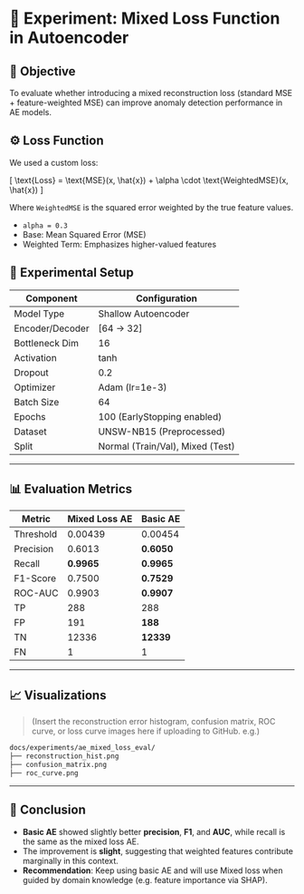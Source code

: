 
# 🔬 Experiment: Mixed Loss Function in Autoencoder

## 📌 Objective
To evaluate whether introducing a mixed reconstruction loss (standard MSE + feature-weighted MSE) can improve anomaly detection performance in AE models.

## ⚙️ Loss Function
We used a custom loss:

\[
\text{Loss} = \text{MSE}(x, \hat{x}) + \alpha \cdot \text{WeightedMSE}(x, \hat{x})
\]

Where `WeightedMSE` is the squared error weighted by the true feature values.

- `alpha = 0.3`
- Base: Mean Squared Error (MSE)
- Weighted Term: Emphasizes higher-valued features

## 🧪 Experimental Setup

| Component     | Configuration                  |
|---------------|-------------------------------|
| Model Type    | Shallow Autoencoder            |
| Encoder/Decoder | [64 → 32]                     |
| Bottleneck Dim | 16                            |
| Activation    | tanh                           |
| Dropout       | 0.2                            |
| Optimizer     | Adam (lr=1e-3)                 |
| Batch Size    | 64                             |
| Epochs        | 100 (EarlyStopping enabled)    |
| Dataset       | UNSW-NB15 (Preprocessed)       |
| Split         | Normal (Train/Val), Mixed (Test) |

---

## 📊 Evaluation Metrics

| Metric         | Mixed Loss AE| Basic AE |
|----------------|--------------|---------------|
| Threshold      | 0.00439      | 0.00454       |
| Precision      | 0.6013       | **0.6050**    |
| Recall         | **0.9965**   | **0.9965**    |
| F1-Score       | 0.7500       | **0.7529**    |
| ROC-AUC        | 0.9903       | **0.9907**    |
| TP             | 288          | 288           |
| FP             | 191          | **188**       |
| TN             | 12336        | **12339**     |
| FN             | 1            | 1             |

---

## 📈 Visualizations

> (Insert the reconstruction error histogram, confusion matrix, ROC curve, or loss curve images here if uploading to GitHub. e.g.)

```bash
docs/experiments/ae_mixed_loss_eval/
├── reconstruction_hist.png
├── confusion_matrix.png
├── roc_curve.png
```

---

## 📌 Conclusion

- **Basic AE** showed slightly better **precision**, **F1**, and **AUC**, while recall is the same as the mixed loss AE.
- The improvement is **slight**, suggesting that weighted features contribute marginally in this context.
- **Recommendation**: Keep using basic AE and will use Mixed loss when guided by domain knowledge (e.g. feature importance via SHAP).

